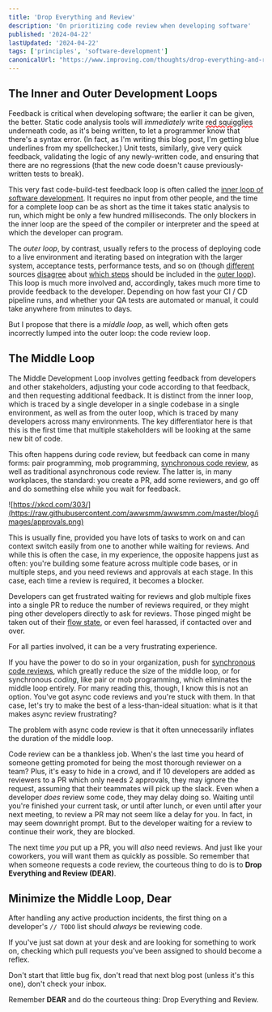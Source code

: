 ```yaml
---
title: 'Drop Everything and Review'
description: 'On prioritizing code review when developing software'
published: '2024-04-22'
lastUpdated: '2024-04-22'
tags: ['principles', 'software-development']
canonicalUrl: "https://www.improving.com/thoughts/drop-everything-and-review"
---
```


## The Inner and Outer Development Loops

Feedback is critical when developing software; the earlier it can be given, the better. Static code analysis tools will _immediately_ write <span style="text-decoration:underline;text-decoration-style:wavy;text-decoration-color: red;">red squigglies</span> underneath code, as it's being written, to let a programmer know that there's a syntax error. (In fact, as I'm writing this blog post, I'm getting blue underlines from my spellchecker.) Unit tests, similarly, give very quick feedback, validating the logic of any newly-written code, and ensuring that there are no regressions (that the new code doesn't cause previously-written tests to break).

This very fast code-build-test feedback loop is often called the [inner loop of software development](https://sourcegraph.com/blog/developer-productivity-thoughts). It requires no input from other people, and the time for a complete loop can be as short as the time it takes static analysis to run, which might be only a few hundred milliseconds. The only blockers in the inner loop are the speed of the compiler or interpreter and the speed at which the developer can program.

The _outer loop_, by contrast, usually refers to the process of deploying code to a live environment and iterating based on integration with the larger system, acceptance tests, performance tests, and so on (though [different](https://sourcegraph.com/blog/developer-productivity-thoughts) sources [disagree](https://docs.stakater.com/saap/for-developers/explanation/inner-outer-loop.html) about [which steps](https://notes.paulswail.com/public/The+inner+and+outer+loops+of+software+development+workflow) should be included in the [outer loop](https://www.mckinsey.com/industries/technology-media-and-telecommunications/our-insights/yes-you-can-measure-software-developer-productivity)). This loop is much more involved and, accordingly, takes much more time to provide feedback to the developer. Depending on how fast your CI / CD pipeline runs, and whether your QA tests are automated or manual, it could take anywhere from minutes to days.

But I propose that there is a _middle loop_, as well, which often gets incorrectly lumped into the outer loop: the code review loop.

## The Middle Loop

The Middle Development Loop involves getting feedback from developers and other stakeholders, adjusting your code according to that feedback, and then requesting additional feedback. It is distinct from the inner loop, which is traced by a single developer in a single codebase in a single environment, as well as from the outer loop, which is traced by many developers across many environments. The key differentiator here is that this is the first time that multiple stakeholders will be looking at the same new bit of code.

This often happens during code review, but feedback can come in many forms: pair programming, mob programming, [synchronous code review](https://glia.engineering/the-case-for-synchronous-code-reviews-51a19b76b7b7), as well as traditional asynchronous code review. The latter is, in many workplaces, the standard: you create a PR, add some reviewers, and go off and do something else while you wait for feedback.

![https://xkcd.com/303/](https://raw.githubusercontent.com/awwsmm/awwsmm.com/master/blog/images/approvals.png)

This is usually fine, provided you have lots of tasks to work on and can context switch easily from one to another while waiting for reviews. And while this is often the case, in my experience, the opposite happens just as often: you're building some feature across multiple code bases, or in multiple steps, and you need reviews and approvals at each stage. In this case, each time a review is required, it becomes a blocker.

Developers can get frustrated waiting for reviews and glob multiple fixes into a single PR to reduce the number of reviews required, or they might ping other developers directly to ask for reviews. Those pinged might be taken out of their [flow state](https://github.blog/2024-01-22-how-to-get-in-the-flow-while-coding-and-why-its-important), or even feel harassed, if contacted over and over.

For all parties involved, it can be a very frustrating experience.

If you have the power to do so in your organization, push for [synchronous code reviews](https://glia.engineering/the-case-for-synchronous-code-reviews-51a19b76b7b7), which greatly reduce the size of the middle loop, or for synchronous _coding_, like pair or mob programming, which eliminates the middle loop entirely. For many reading this, though, I know this is not an option. You've got async code reviews and you're stuck with them. In that case, let's try to make the best of a less-than-ideal situation: what is it that makes async review frustrating?

The problem with async code review is that it often unnecessarily inflates the duration of the middle loop.

Code review can be a thankless job. When's the last time you heard of someone getting promoted for being the most thorough reviewer on a team? Plus, it's easy to hide in a crowd, and if 10 developers are added as reviewers to a PR which only needs 2 approvals, they may ignore the request, assuming that their teammates will pick up the slack. Even when a developer _does_ review some code, they may delay doing so. Waiting until you're finished your current task, or until after lunch, or even until after your next meeting, to review a PR may not seem like a delay for you. In fact, in may seem downright prompt. But to the developer waiting for a review to continue their work, they are blocked.

The next time _you_ put up a PR, you will _also_ need reviews. And just like your coworkers, you will want them as quickly as possible. So remember that when someone requests a code review, the courteous thing to do is to **Drop Everything and Review (DEAR)**.

## Minimize the Middle Loop, Dear

After handling any active production incidents, the first thing on a developer's <span style="white-space: nowrap"> `// TODO` </span> list should _always_ be reviewing code.

If you've just sat down at your desk and are looking for something to work on, checking which pull requests you've been assigned to should become a reflex.

Don't start that little bug fix, don't read that next blog post (unless it's this one), don't check your inbox.

Remember **DEAR** and do the courteous thing: Drop Everything and Review.